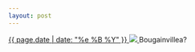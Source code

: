 ```yaml
---
layout: post
---
```


<p>
  <a href="/124">
    <time>{{ page.date | date: "%e %B %Y" }}</time>
    <img src="{{ site.assets_url }}/124.jpg">
  </a>
  Bougainvillea?
</p>
